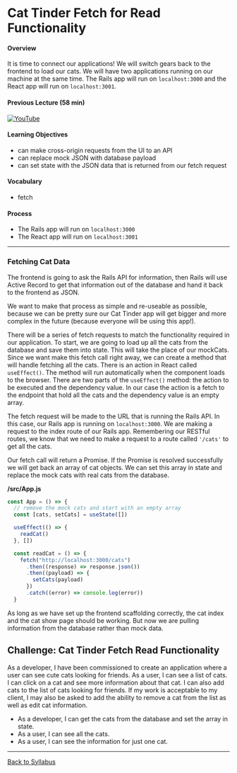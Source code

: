 # Cat Tinder Fetch for Read Functionality

#### Overview

It is time to connect our applications! We will switch gears back to the frontend to load our cats. We will have two applications running on our machine at the same time. The Rails app will run on `localhost:3000` and the React app will run on `localhost:3001`.

#### Previous Lecture (58 min)

[![YouTube](http://img.youtube.com/vi/i2B5QnOPexE/0.jpg)](https://www.youtube.com/watch?v=i2B5QnOPexE)

#### Learning Objectives

- can make cross-origin requests from the UI to an API
- can replace mock JSON with database payload
- can set state with the JSON data that is returned from our fetch request

#### Vocabulary

- fetch

#### Process

- The Rails app will run on `localhost:3000`
- The React app will run on `localhost:3001`

---

### Fetching Cat Data

The frontend is going to ask the Rails API for information, then Rails will use Active Record to get that information out of the database and hand it back to the frontend as JSON.

We want to make that process as simple and re-useable as possible, because we can be pretty sure our Cat Tinder app will get bigger and more complex in the future (because everyone will be using this app!).

There will be a series of fetch requests to match the functionality required in our application. To start, we are going to load up all the cats from the database and save them into state. This will take the place of our mockCats. Since we want make this fetch call right away, we can create a method that will handle fetching all the cats. There is an action in React called `useEffect()`. The method will run automatically when the component loads to the browser. There are two parts of the `useEffect()` method: the action to be executed and the dependency value. In our case the action is a fetch to the endpoint that hold all the cats and the dependency value is an empty array.

The fetch request will be made to the URL that is running the Rails API. In this case, our Rails app is running on `localhost:3000`. We are making a request to the index route of our Rails app. Remembering our RESTful routes, we know that we need to make a request to a route called `'/cats'` to get all the cats.

Our fetch call will return a Promise. If the Promise is resolved successfully we will get back an array of cat objects. We can set this array in state and replace the mock cats with real cats from the database.

**/src/App.js**

```javascript
const App = () => {
  // remove the mock cats and start with an empty array
  const [cats, setCats] = useState([])

  useEffect(() => {
    readCat()
  }, [])

  const readCat = () => {
    fetch("http://localhost:3000/cats")
      .then((response) => response.json())
      .then((payload) => {
        setCats(payload)
      })
      .catch((error) => console.log(error))
  }
```

As long as we have set up the frontend scaffolding correctly, the cat index and the cat show page should be working. But now we are pulling information from the database rather than mock data.

## Challenge: Cat Tinder Fetch Read Functionality

As a developer, I have been commissioned to create an application where a user can see cute cats looking for friends. As a user, I can see a list of cats. I can click on a cat and see more information about that cat. I can also add cats to the list of cats looking for friends. If my work is acceptable to my client, I may also be asked to add the ability to remove a cat from the list as well as edit cat information.

- As a developer, I can get the cats from the database and set the array in state.
- As a user, I can see all the cats.
- As a user, I can see the information for just one cat.

---

[Back to Syllabus](../../README.md#bringing-it-together)

